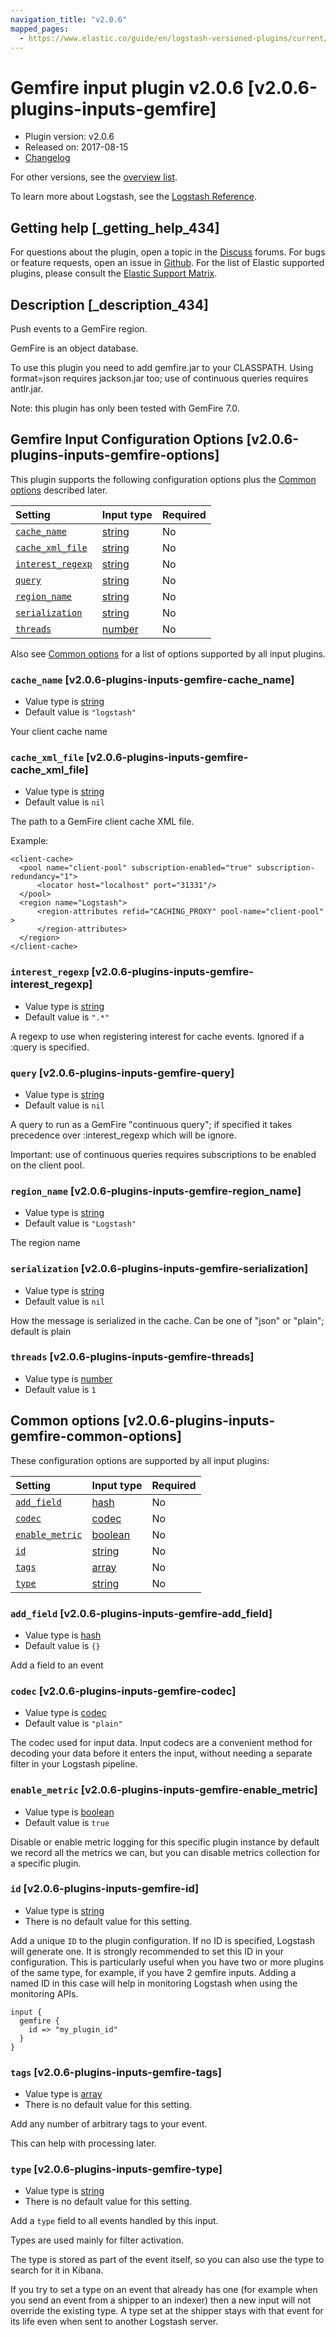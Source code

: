 ```yaml
---
navigation_title: "v2.0.6"
mapped_pages:
  - https://www.elastic.co/guide/en/logstash-versioned-plugins/current/v2.0.6-plugins-inputs-gemfire.html
---
```


# Gemfire input plugin v2.0.6 [v2.0.6-plugins-inputs-gemfire]

* Plugin version: v2.0.6
* Released on: 2017-08-15
* [Changelog](https://github.com/logstash-plugins/logstash-input-gemfire/blob/v2.0.6/CHANGELOG.md)

For other versions, see the [overview list](input-gemfire-index.md).

To learn more about Logstash, see the [Logstash Reference](https://www.elastic.co/guide/en/logstash/current/index.html).

## Getting help [_getting_help_434]

For questions about the plugin, open a topic in the [Discuss](http://discuss.elastic.co) forums. For bugs or feature requests, open an issue in [Github](https://github.com/logstash-plugins/logstash-input-gemfire). For the list of Elastic supported plugins, please consult the [Elastic Support Matrix](https://www.elastic.co/support/matrix#matrix_logstash_plugins).

## Description [_description_434]

Push events to a GemFire region.

GemFire is an object database.

To use this plugin you need to add gemfire.jar to your CLASSPATH. Using format=json requires jackson.jar too; use of continuous queries requires antlr.jar.

Note: this plugin has only been tested with GemFire 7.0.

## Gemfire Input Configuration Options [v2.0.6-plugins-inputs-gemfire-options]

This plugin supports the following configuration options plus the [Common options](v2-0-6-plugins-inputs-gemfire.md#v2.0.6-plugins-inputs-gemfire-common-options) described later.

| Setting | Input type | Required |
| :- | :- | :- |
| [`cache_name`](v2-0-6-plugins-inputs-gemfire.md#v2.0.6-plugins-inputs-gemfire-cache_name) | [string](/lsr/value-types.md#string) | No |
| [`cache_xml_file`](v2-0-6-plugins-inputs-gemfire.md#v2.0.6-plugins-inputs-gemfire-cache_xml_file) | [string](/lsr/value-types.md#string) | No |
| [`interest_regexp`](v2-0-6-plugins-inputs-gemfire.md#v2.0.6-plugins-inputs-gemfire-interest_regexp) | [string](/lsr/value-types.md#string) | No |
| [`query`](v2-0-6-plugins-inputs-gemfire.md#v2.0.6-plugins-inputs-gemfire-query) | [string](/lsr/value-types.md#string) | No |
| [`region_name`](v2-0-6-plugins-inputs-gemfire.md#v2.0.6-plugins-inputs-gemfire-region_name) | [string](/lsr/value-types.md#string) | No |
| [`serialization`](v2-0-6-plugins-inputs-gemfire.md#v2.0.6-plugins-inputs-gemfire-serialization) | [string](/lsr/value-types.md#string) | No |
| [`threads`](v2-0-6-plugins-inputs-gemfire.md#v2.0.6-plugins-inputs-gemfire-threads) | [number](/lsr/value-types.md#number) | No |

Also see [Common options](v2-0-6-plugins-inputs-gemfire.md#v2.0.6-plugins-inputs-gemfire-common-options) for a list of options supported by all input plugins.

### `cache_name` [v2.0.6-plugins-inputs-gemfire-cache_name]

* Value type is [string](/lsr/value-types.md#string)
* Default value is `"logstash"`

Your client cache name

### `cache_xml_file` [v2.0.6-plugins-inputs-gemfire-cache_xml_file]

* Value type is [string](/lsr/value-types.md#string)
* Default value is `nil`

The path to a GemFire client cache XML file.

Example:

```
<client-cache>
  <pool name="client-pool" subscription-enabled="true" subscription-redundancy="1">
      <locator host="localhost" port="31331"/>
  </pool>
  <region name="Logstash">
      <region-attributes refid="CACHING_PROXY" pool-name="client-pool" >
      </region-attributes>
  </region>
</client-cache>
```

### `interest_regexp` [v2.0.6-plugins-inputs-gemfire-interest_regexp]

* Value type is [string](/lsr/value-types.md#string)
* Default value is `".*"`

A regexp to use when registering interest for cache events. Ignored if a :query is specified.

### `query` [v2.0.6-plugins-inputs-gemfire-query]

* Value type is [string](/lsr/value-types.md#string)
* Default value is `nil`

A query to run as a GemFire "continuous query"; if specified it takes precedence over :interest\_regexp which will be ignore.

Important: use of continuous queries requires subscriptions to be enabled on the client pool.

### `region_name` [v2.0.6-plugins-inputs-gemfire-region_name]

* Value type is [string](/lsr/value-types.md#string)
* Default value is `"Logstash"`

The region name

### `serialization` [v2.0.6-plugins-inputs-gemfire-serialization]

* Value type is [string](/lsr/value-types.md#string)
* Default value is `nil`

How the message is serialized in the cache. Can be one of "json" or "plain"; default is plain

### `threads` [v2.0.6-plugins-inputs-gemfire-threads]

* Value type is [number](/lsr/value-types.md#number)
* Default value is `1`

## Common options [v2.0.6-plugins-inputs-gemfire-common-options]

These configuration options are supported by all input plugins:

| Setting | Input type | Required |
| :- | :- | :- |
| [`add_field`](v2-0-6-plugins-inputs-gemfire.md#v2.0.6-plugins-inputs-gemfire-add_field) | [hash](/lsr/value-types.md#hash) | No |
| [`codec`](v2-0-6-plugins-inputs-gemfire.md#v2.0.6-plugins-inputs-gemfire-codec) | [codec](/lsr/value-types.md#codec) | No |
| [`enable_metric`](v2-0-6-plugins-inputs-gemfire.md#v2.0.6-plugins-inputs-gemfire-enable_metric) | [boolean](/lsr/value-types.md#boolean) | No |
| [`id`](v2-0-6-plugins-inputs-gemfire.md#v2.0.6-plugins-inputs-gemfire-id) | [string](/lsr/value-types.md#string) | No |
| [`tags`](v2-0-6-plugins-inputs-gemfire.md#v2.0.6-plugins-inputs-gemfire-tags) | [array](/lsr/value-types.md#array) | No |
| [`type`](v2-0-6-plugins-inputs-gemfire.md#v2.0.6-plugins-inputs-gemfire-type) | [string](/lsr/value-types.md#string) | No |

### `add_field` [v2.0.6-plugins-inputs-gemfire-add_field]

* Value type is [hash](/lsr/value-types.md#hash)
* Default value is `{}`

Add a field to an event

### `codec` [v2.0.6-plugins-inputs-gemfire-codec]

* Value type is [codec](/lsr/value-types.md#codec)
* Default value is `"plain"`

The codec used for input data. Input codecs are a convenient method for decoding your data before it enters the input, without needing a separate filter in your Logstash pipeline.

### `enable_metric` [v2.0.6-plugins-inputs-gemfire-enable_metric]

* Value type is [boolean](/lsr/value-types.md#boolean)
* Default value is `true`

Disable or enable metric logging for this specific plugin instance by default we record all the metrics we can, but you can disable metrics collection for a specific plugin.

### `id` [v2.0.6-plugins-inputs-gemfire-id]

* Value type is [string](/lsr/value-types.md#string)
* There is no default value for this setting.

Add a unique `ID` to the plugin configuration. If no ID is specified, Logstash will generate one. It is strongly recommended to set this ID in your configuration. This is particularly useful when you have two or more plugins of the same type, for example, if you have 2 gemfire inputs. Adding a named ID in this case will help in monitoring Logstash when using the monitoring APIs.

```
input {
  gemfire {
    id => "my_plugin_id"
  }
}
```

### `tags` [v2.0.6-plugins-inputs-gemfire-tags]

* Value type is [array](/lsr/value-types.md#array)
* There is no default value for this setting.

Add any number of arbitrary tags to your event.

This can help with processing later.

### `type` [v2.0.6-plugins-inputs-gemfire-type]

* Value type is [string](/lsr/value-types.md#string)
* There is no default value for this setting.

Add a `type` field to all events handled by this input.

Types are used mainly for filter activation.

The type is stored as part of the event itself, so you can also use the type to search for it in Kibana.

If you try to set a type on an event that already has one (for example when you send an event from a shipper to an indexer) then a new input will not override the existing type. A type set at the shipper stays with that event for its life even when sent to another Logstash server.
